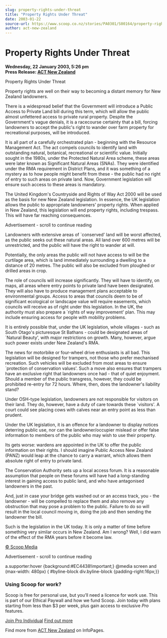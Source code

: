 ```yaml
---
slug: property-rights-under-threat
title: "Property Rights Under Threat"
date: 2003-01-22
source-url: https://www.scoop.co.nz/stories/PA0301/S00164/property-rights-under-threat.htm
author: act-new-zealand
---
```

Property Rights Under Threat
============================

**Wednesday, 22 January 2003, 5:26 pm**  
**Press Release: [ACT New Zealand](https://info.scoop.co.nz/ACT_New_Zealand)**

  
Property Rights Under Threat

Property rights are well on their way to becoming a distant memory for New Zealand landowners.

There is a widespread belief that the Government will introduce a Public Access to Private Land bill during this term, which will allow the public almost unfettered access to private rural property. Despite the Government's vague denials, it is a racecourse certainty that a bill, forcing landowners to accept the public's right to wander over farm property for recreational purposes, will be introduced.

It is all part of a carefully orchestrated plan - beginning with the Resource Management Act. The act compels councils to identify land with outstanding natural, botanical, recreational or scientific value. Initially sought in the 1980s, under the Protected Natural Area scheme, these areas were later known as Significant Natural Areas (SNAs). They were identified under the RMA requirement in District Plans, and it was something of a mystery as to how people might benefit from these - the public had no right of entry to such areas on private land. Now, Government legislation will ensure such access to these areas is mandatory.

The United Kingdom's Countryside and Rights of Way Act 2000 will be used as the basis for new New Zealand legislation. In essence, the UK legislation allows the public to appropriate landowners' property rights. When applied in New Zealand, this legislation will end property rights, including trespass. This will have far reaching consequences.

Advertisement - scroll to continue reading





Landowners with extensive areas of \`conserved' land will be worst affected, as the public seeks out these natural areas. All land over 600 metres will be unrestricted, and the public will have the right to wander at will.

Potentially, the only areas the public will not have access to will be the curtilage area, which is land immediately surrounding a dwelling to a distance of 20 metres. The public will also be excluded from ploughed or drilled areas in crop.

The role of councils will increase significantly. They will have to identify, on maps, all areas where entry points to private land have been designated. They will also have to produce management plans acceptable to environmental groups. Access to areas that councils deem to be of significant ecological or landscape value will require easements, which councils will receive as of right under this legislation. In the UK, the authority must also prepare a \`rights of way improvement' plan. This may include ensuring access for people with mobility problems.

It is entirely possible that, under the UK legislation, whole villages - such as South Otago's picturesque St Bathans - could be designated areas of \`Natural Beauty', with major restrictions on growth. Many, however, argue such power exists under New Zealand's RMA.

The news for motorbike or four-wheel drive enthusiasts is all bad. This legislation will be designed for trampers, not those who prefer mechanised recreation. Such vehicles will be excluded from most areas to ensure \`protection of conservation values'. Such a move also ensures that trampers have an exclusive right that landowners once had - that of quiet enjoyment. Should a member of the public transgress, however, they could be prohibited re-entry for 72 hours. Where, then, does the landowner's liability stand?

Under OSH-type legislation, landowners are not responsible for visitors on their land. They do, however, have a duty of care towards these \`visitors'. A court could see placing cows with calves near an entry point as less than prudent.

Under the UK legislation, it is an offence for a landowner to display notices deterring public use, nor can the landowner/occupier mislead or offer false information to members of the public who may wish to use their property.

Its gets worse: wardens are appointed in the UK to offer the public information on their rights. I should imagine Public Access New Zealand (PANZ) would leap at the chance to carry a warrant, which allows them absolute right of entry to private land.

The Conservation Authority sets up a local access forum. It is a reasonable assumption that people on these forums will have had a long-standing interest in gaining access to public land, and who have antagonised landowners in the past.

And, just in case your bridge gets washed out or an access track, you - the landowner - will be compelled to replace them and also remove any obstruction that may pose a problem to the public. Failure to do so will result in the local council moving in, doing the job and then sending the landowner the bill.

Such is the legislation in the UK today. It is only a matter of time before something very similar occurs in New Zealand. Am I wrong? Well, I did warn of the effect of the RMA years before it become law.

  

[© Scoop Media](http://www.scoop.co.nz/about/terms.html)  

Advertisement - scroll to continue reading



a.supporter:hover {background:#EC4438!important;} @media screen and (max-width: 480px) { #byline-block div.byline-block {padding-right:16px;}}

### Using Scoop for work?

Scoop is free for personal use, but you’ll need a licence for work use. This is part of our Ethical Paywall and how we fund Scoop. Join today with plans starting from less than $3 per week, plus gain access to exclusive _Pro_ features.  
  
[Join Pro Individual](https://pro.scoop.co.nz/Individual/?from=ProIn24) [Find out more](https://pro.scoop.co.nz/using-scoop-for-work/?from=ProIn24)

Find more from [ACT New Zealand](https://info.scoop.co.nz/ACT_New_Zealand) on InfoPages.